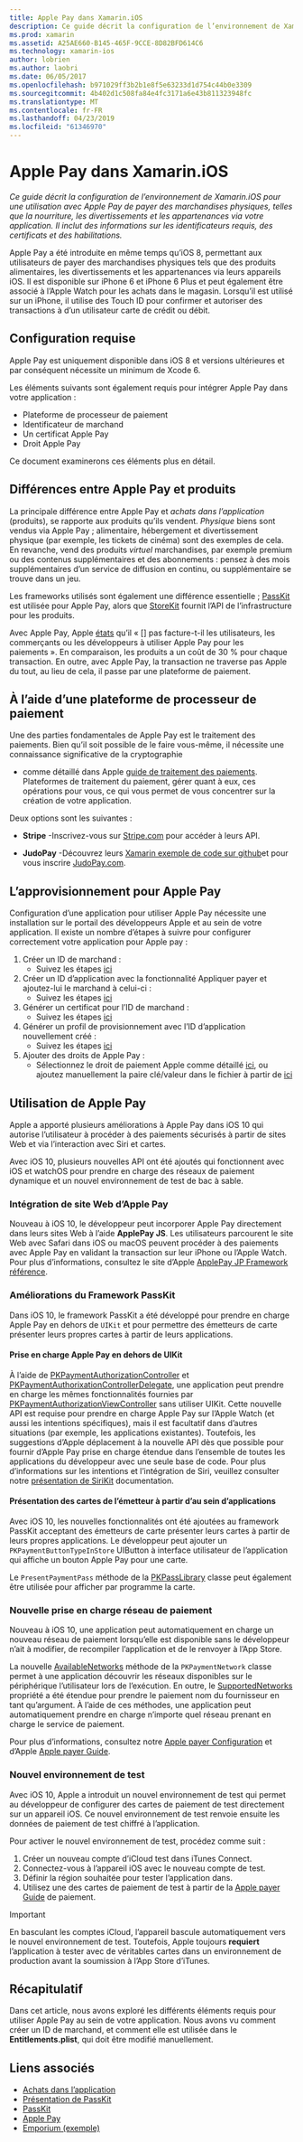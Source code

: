 ```yaml
---
title: Apple Pay dans Xamarin.iOS
description: Ce guide décrit la configuration de l’environnement de Xamarin.iOS pour une utilisation avec Apple Pay de payer des marchandises physiques, telles que la nourriture, les divertissements et les appartenances via votre application. Il inclut des informations sur les identificateurs requis, des certificats et des habilitations.
ms.prod: xamarin
ms.assetid: A25AE660-B145-465F-9CCE-8D82BFD614C6
ms.technology: xamarin-ios
author: lobrien
ms.author: laobri
ms.date: 06/05/2017
ms.openlocfilehash: b971029ff3b2b1e8f5e63233d1d754c44b0e3309
ms.sourcegitcommit: 4b402d1c508fa84e4fc3171a6e43b811323948fc
ms.translationtype: MT
ms.contentlocale: fr-FR
ms.lasthandoff: 04/23/2019
ms.locfileid: "61346970"
---
```

# <a name="apple-pay-in-xamarinios"></a>Apple Pay dans Xamarin.iOS

_Ce guide décrit la configuration de l’environnement de Xamarin.iOS pour une utilisation avec Apple Pay de payer des marchandises physiques, telles que la nourriture, les divertissements et les appartenances via votre application. Il inclut des informations sur les identificateurs requis, des certificats et des habilitations._

Apple Pay a été introduite en même temps qu’iOS 8, permettant aux utilisateurs de payer des marchandises physiques tels que des produits alimentaires, les divertissements et les appartenances via leurs appareils iOS. Il est disponible sur iPhone 6 et iPhone 6 Plus et peut également être associé à l’Apple Watch pour les achats dans le magasin. Lorsqu’il est utilisé sur un iPhone, il utilise des Touch ID pour confirmer et autoriser des transactions à d’un utilisateur carte de crédit ou débit.

## <a name="requirements"></a>Configuration requise

Apple Pay est uniquement disponible dans iOS 8 et versions ultérieures et par conséquent nécessite un minimum de Xcode 6.

Les éléments suivants sont également requis pour intégrer Apple Pay dans votre application :

 - Plateforme de processeur de paiement
 - Identificateur de marchand
 - Un certificat Apple Pay
 - Droit Apple Pay

Ce document examinerons ces éléments plus en détail.

## <a name="differences-between-apple-pay-and-iap"></a>Différences entre Apple Pay et produits

La principale différence entre Apple Pay et *achats dans l’application* (produits), se rapporte aux produits qu’ils vendent. *Physique* biens sont vendus via Apple Pay ; alimentaire, hébergement et divertissement physique (par exemple, les tickets de cinéma) sont des exemples de cela. En revanche, vend des produits *virtuel* marchandises, par exemple premium ou des contenus supplémentaires et des abonnements : pensez à des mois supplémentaires d’un service de diffusion en continu, ou supplémentaire se trouve dans un jeu.

Les frameworks utilisés sont également une différence essentielle ; [PassKit](https://developer.apple.com/library/ios/documentation/PassKit/Reference/PKPaymentAuthorizationViewController_Ref/) est utilisée pour Apple Pay, alors que [StoreKit](https://developer.apple.com/library/ios/documentation/PassKit/Reference/PKPaymentAuthorizationViewController_Ref/) fournit l’API de l’infrastructure pour les produits.

Avec Apple Pay, Apple [états](https://developer.apple.com/apple-pay/Getting-Started-with-Apple-Pay.pdf) qu’il « [] pas facture-t-il les utilisateurs, les commerçants ou les développeurs à utiliser Apple Pay pour les paiements ». En comparaison, les produits a un coût de 30 % pour chaque transaction. En outre, avec Apple Pay, la transaction ne traverse pas Apple du tout, au lieu de cela, il passe par une plateforme de paiement.

## <a name="using-a-payment-processor-platform"></a>À l’aide d’une plateforme de processeur de paiement

Une des parties fondamentales de Apple Pay est le traitement des paiements. Bien qu’il soit possible de le faire vous-même, il nécessite une connaissance significative de la cryptographie
- comme détaillé dans Apple [guide de traitement des paiements](https://developer.apple.com/library/ios/ApplePay_Guide/ProcessPayment.html).
Plateformes de traitement du paiement, gérer quant à eux, ces opérations pour vous, ce qui vous permet de vous concentrer sur la création de votre application.

Deux options sont les suivantes :

- **Stripe** -Inscrivez-vous sur [Stripe.com](https://stripe.com/) pour accéder à leurs API.

- **JudoPay** -Découvrez leurs [Xamarin exemple de code sur github](https://github.com/Judopay/Xamarin-Sample-App)et pour vous inscrire [JudoPay.com](https://www.judopay.com/).

## <a name="provisioning-for-apple-pay"></a>L’approvisionnement pour Apple Pay

Configuration d’une application pour utiliser Apple Pay nécessite une installation sur le portail des développeurs Apple et au sein de votre application. Il existe un nombre d’étapes à suivre pour configurer correctement votre application pour Apple pay :

1. Créer un ID de marchand :
    - Suivez les étapes [ici](~/ios/deploy-test/provisioning/capabilities/apple-pay-capabilities.md#merchantid)
2. Créer un ID d’application avec la fonctionnalité Appliquer payer et ajoutez-lui le marchand à celui-ci :
    - Suivez les étapes [ici](~/ios/deploy-test/provisioning/capabilities/apple-pay-capabilities.md#appid)
3. Générer un certificat pour l’ID de marchand :
    - Suivez les étapes [ici](~/ios/deploy-test/provisioning/capabilities/apple-pay-capabilities.md#certificate)
4. Générer un profil de provisionnement avec l’ID d’application nouvellement créé :
    - Suivez les étapes [ici](~/ios/get-started/installation/device-provisioning/manual-provisioning.md#provisioning)
5. Ajouter des droits de Apple Pay :
    - Sélectionnez le droit de paiement Apple comme détaillé [ici](~/ios/deploy-test/provisioning/entitlements.md), ou ajoutez manuellement la paire clé/valeur dans le fichier à partir de [ici](~/ios/deploy-test/provisioning/entitlements.md)

## <a name="working-with-apple-pay"></a>Utilisation de Apple Pay

Apple a apporté plusieurs améliorations à Apple Pay dans iOS 10 qui autorise l’utilisateur à procéder à des paiements sécurisés à partir de sites Web et via l’interaction avec Siri et cartes.

Avec iOS 10, plusieurs nouvelles API ont été ajoutés qui fonctionnent avec iOS et watchOS pour prendre en charge des réseaux de paiement dynamique et un nouvel environnement de test de bac à sable.

### <a name="apple-pay-website-integration"></a>Intégration de site Web d’Apple Pay

Nouveau à iOS 10, le développeur peut incorporer Apple Pay directement dans leurs sites Web à l’aide **ApplePay JS**. Les utilisateurs parcourent le site Web avec Safari dans iOS ou macOS peuvent procéder à des paiements avec Apple Pay en validant la transaction sur leur iPhone ou l’Apple Watch. Pour plus d’informations, consultez le site d’Apple [ApplePay JP Framework référence](https://developer.apple.com/reference/applepayjs).

### <a name="passkit-framework-enhancements"></a>Améliorations du Framework PassKit

Dans iOS 10, le framework PassKit a été développé pour prendre en charge Apple Pay en dehors de `UIKit` et pour permettre des émetteurs de carte présenter leurs propres cartes à partir de leurs applications.


#### <a name="supporting-apple-pay-outside-of-uikit"></a>Prise en charge Apple Pay en dehors de UIKit

À l’aide de [PKPaymentAuthorizationController](https://developer.apple.com/reference/passkit/pkpaymentauthorizationcontroller) et [PKPaymentAuthorixationControllerDelegate](https://developer.apple.com/reference/passkit/pkpaymentauthorizationcontrollerdelegate), une application peut prendre en charge les mêmes fonctionnalités fournies par [ PKPaymentAuthorizationViewController](https://developer.apple.com/reference/passkit/pkpaymentauthorizationviewcontroller) sans utiliser UIKit. Cette nouvelle API est requise pour prendre en charge Apple Pay sur l’Apple Watch (et aussi les intentions spécifiques), mais il est facultatif dans d’autres situations (par exemple, les applications existantes). Toutefois, les suggestions d’Apple déplacement à la nouvelle API dès que possible pour fournir d’Apple Pay prise en charge étendue dans l’ensemble de toutes les applications du développeur avec une seule base de code. Pour plus d’informations sur les intentions et l’intégration de Siri, veuillez consulter notre [présentation de SiriKit](~/ios/platform/sirikit/index.md) documentation.

#### <a name="presenting-issuer-cards-from-within-apps"></a>Présentation des cartes de l’émetteur à partir d’au sein d’applications

Avec iOS 10, les nouvelles fonctionnalités ont été ajoutées au framework PassKit acceptant des émetteurs de carte présenter leurs cartes à partir de leurs propres applications. Le développeur peut ajouter un `PKPaymentButtonTypeInStore` UIButton à interface utilisateur de l’application qui affiche un bouton Apple Pay pour une carte.

Le `PresentPaymentPass` méthode de la [PKPassLibrary](https://developer.apple.com/reference/passkit/pkpasslibrary) classe peut également être utilisée pour afficher par programme la carte.

### <a name="new-payment-network-support"></a>Nouvelle prise en charge réseau de paiement

Nouveau à iOS 10, une application peut automatiquement en charge un nouveau réseau de paiement lorsqu’elle est disponible sans le développeur n’ait à modifier, de recompiler l’application et de le renvoyer à l’App Store.

La nouvelle [AvailableNetworks](https://developer.apple.com/reference/passkit/pkpaymentrequest/1833288-availablenetworks) méthode de la `PKPaymentNetwork` classe permet à une application découvrir les réseaux disponibles sur le périphérique l’utilisateur lors de l’exécution. En outre, le [SupportedNetworks](https://developer.apple.com/reference/passkit/pkpaymentrequest/1619329-supportednetworks) propriété a été étendue pour prendre le paiement nom du fournisseur en tant qu’argument. À l’aide de ces méthodes, une application peut automatiquement prendre en charge n’importe quel réseau prenant en charge le service de paiement.

Pour plus d’informations, consultez notre [Apple payer Configuration](~/ios/platform/apple-pay.md) et d’Apple [Apple payer Guide](https://developer.apple.com/apple-pay/).

### <a name="new-testing-environment"></a>Nouvel environnement de test

Avec iOS 10, Apple a introduit un nouvel environnement de test qui permet au développeur de configurer des cartes de paiement de test directement sur un appareil iOS. Ce nouvel environnement de test renvoie ensuite les données de paiement de test chiffré à l’application.

Pour activer le nouvel environnement de test, procédez comme suit :

1. Créer un nouveau compte d’iCloud test dans iTunes Connect.
2. Connectez-vous à l’appareil iOS avec le nouveau compte de test.
3. Définir la région souhaitée pour tester l’application dans.
4. Utilisez une des cartes de paiement de test à partir de la [Apple payer Guide](https://developer.apple.com/apple-pay/) de paiement.

> [!IMPORTANT]
> En basculant les comptes iCloud, l’appareil bascule automatiquement vers le nouvel environnement de test. Toutefois, Apple toujours **requiert** l’application à tester avec de véritables cartes dans un environnement de production avant la soumission à l’App Store d’iTunes.

## <a name="summary"></a>Récapitulatif

Dans cet article, nous avons exploré les différents éléments requis pour utiliser Apple Pay au sein de votre application. Nous avons vu comment créer un ID de marchand, et comment elle est utilisée dans le **Entitlements.plist**, qui doit être modifié manuellement.

## <a name="related-links"></a>Liens associés

- [Achats dans l’application](~/ios/platform/in-app-purchasing/index.md)
- [Présentation de PassKit](~/ios/platform/passkit.md)
- [PassKit](https://developer.apple.com/library/ios/documentation/PassKit/Reference/PKPaymentAuthorizationViewController_Ref/)
- [Apple Pay](https://developer.apple.com/apple-pay/)
- [Emporium (exemple)](https://developer.xamarin.com/samples/monotouch/ios9/Emporium/)
